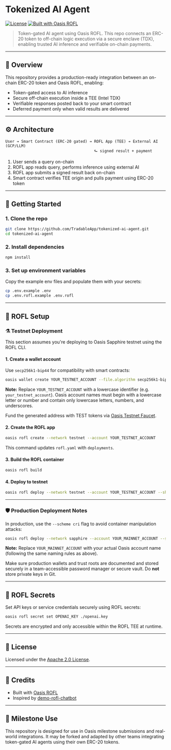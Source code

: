 # Tokenized AI Agent

[![License](https://img.shields.io/github/license/TradableApp/tokenized-ai-agent.svg)](./LICENSE)
[![Built with Oasis ROFL](https://img.shields.io/badge/built%20with-oasis%20rofl-7a00ff.svg)](https://docs.oasis.io/build/rofl/)

> Token-gated AI agent using Oasis ROFL. This repo connects an ERC-20 token to off-chain logic execution via a secure enclave (TDX), enabling trusted AI inference and verifiable on-chain payments.

---

## 🧠 Overview

This repository provides a production-ready integration between an on-chain ERC-20 token and Oasis ROFL, enabling:

- Token-gated access to AI inference
- Secure off-chain execution inside a TEE (Intel TDX)
- Verifiable responses posted back to your smart contract
- Deferred payment only when valid results are delivered

---

## ⚙️ Architecture

```text
User ➔ Smart Contract (ERC-20 gated) ➔ ROFL App (TEE) ➔ External AI (GCP/LLM)
                                       ⮑ signed result + payment
```

1. User sends a query on-chain
2. ROFL app reads query, performs inference using external AI
3. ROFL app submits a signed result back on-chain
4. Smart contract verifies TEE origin and pulls payment using ERC-20 token

---

## 🚀 Getting Started

### 1. Clone the repo

```bash
git clone https://github.com/TradableApp/tokenized-ai-agent.git
cd tokenized-ai-agent
```

### 2. Install dependencies

```bash
npm install
```

### 3. Set up environment variables

Copy the example env files and populate them with your secrets:

```bash
cp .env.example .env
cp .env.rofl.example .env.rofl
```

---

## 🔬 ROFL Setup

### ⚗️ Testnet Deployment

This section assumes you're deploying to Oasis Sapphire testnet using the ROFL CLI.

#### 1. Create a wallet account

Use `secp256k1-bip44` for compatibility with smart contracts:

```bash
oasis wallet create YOUR_TESTNET_ACCOUNT --file.algorithm secp256k1-bip44
```

**Note:** Replace `YOUR_TESTNET_ACCOUNT` with a lowercase identifier (e.g. `your_testnet_account`). Oasis account names must begin with a lowercase letter or number and contain only lowercase letters, numbers, and underscores.

Fund the generated address with TEST tokens via [Oasis Testnet Faucet](https://faucet.testnet.oasis.io/).

#### 2. Create the ROFL app

```bash
oasis rofl create --network testnet --account YOUR_TESTNET_ACCOUNT
```

This command updates `rofl.yaml` with `deployments`.

#### 3. Build the ROFL container

```bash
oasis rofl build
```

#### 4. Deploy to testnet

```bash
oasis rofl deploy --network testnet --account YOUR_TESTNET_ACCOUNT --show-offers
```

---

### 🛡 Production Deployment Notes

In production, use the `--scheme cri` flag to avoid container manipulation attacks:

```bash
oasis rofl deploy --network sapphire --account YOUR_MAINNET_ACCOUNT --scheme cri
```

**Note:** Replace `YOUR_MAINNET_ACCOUNT` with your actual Oasis account name (following the same naming rules as above).

Make sure production wallets and trust roots are documented and stored securely in a team-accessible password manager or secure vault. Do **not** store private keys in Git.

---

## 🔐 ROFL Secrets

Set API keys or service credentials securely using ROFL secrets:

```bash
oasis rofl secret set OPENAI_KEY ./openai.key
```

Secrets are encrypted and only accessible within the ROFL TEE at runtime.

---

## 📜 License

Licensed under the [Apache 2.0 License](./LICENSE).

---

## 🧹 Credits

- Built with [Oasis ROFL](https://docs.oasis.io/build/rofl/)
- Inspired by [demo-rofl-chatbot](https://github.com/oasisprotocol/demo-rofl-chatbot)

---

## 🧪 Milestone Use

This repository is designed for use in Oasis milestone submissions and real-world integrations. It may be forked and adapted by other teams integrating token-gated AI agents using their own ERC-20 tokens.
